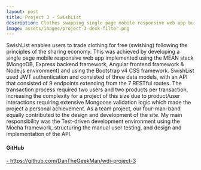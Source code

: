 ```yaml
---
layout: post
title: Project 3 - SwishList
description: Clothes swapping single page mobile responsive web app built on the MEAN stack
image: assets/images/project-3-desk-filter.png
---
```


SwishList enables users to trade clothing for free (swishing) following the principles of the sharing economy. This was achieved by developing a single page mobile responsive web app implemented using the MEAN stack (MongoDB, Express backend framework, Angular frontend framework & Node.js environment) and using the Bootstrap v4 CSS framework. SwishList used JWT authentication and consisted of three data models, with an API that consisted of 9 endpoints extending from the 7 RESTful routes. The transaction process required two users and two products per transaction, increasing the complexity for a project of this size due to product/user interactions requiring extensive Mongoose validation logic which made the project a personal achievement. As a team project, our four-man-band equally contributed to the design and development of the site. My main responsibility was the Test-driven development environment using the Mocha framework, structuring the manual user testing, and design and implementation of the API.

<h4>GitHub</h4>
<a href="https://github.com/DanTheGeekMan/wdi-project-3" class="icon alt fa-github" target="_blank">  -   https://github.com/DanTheGeekMan/wdi-project-3</a>
